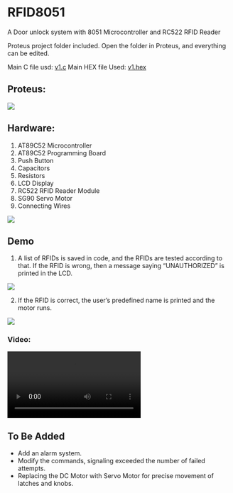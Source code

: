 # RFID8051
A Door unlock system with 8051 Microcontroller and RC522 RFID Reader

Proteus project folder included. 
Open the folder in Proteus, and everything can be edited.

Main C file usd: [v1.c](https://github.com/souranild/RFID8051/blob/main/v1.c)
Main HEX file Used: [v1.hex](https://github.com/souranild/RFID8051/blob/main/Objects/v1.hex)


## Proteus:
![](https://github.com/souranild/RFID8051/blob/main/Images/Proteus.png)


## Hardware:
1. AT89C52 Microcontroller
2. AT89C52 Programming Board
3. Push Button
4. Capacitors
5. Resistors
6. LCD Display
7. RC522 RFID Reader Module
8. SG90 Servo Motor
9. Connecting Wires

![](https://github.com/souranild/RFID8051/blob/main/Images/Hardware.png)


## Demo
1. A list of RFIDs is saved in code, and the RFIDs are tested according to that.
If the RFID is wrong, then a message saying “UNAUTHORIZED” is printed in the LCD.

![](https://github.com/souranild/RFID8051/blob/main/Images/Demo1.png)

2. If the RFID is correct, the user’s predefined name is printed and the motor runs.

![](https://github.com/souranild/RFID8051/blob/main/Images/Demo2.png)


### Video:

![](https://user-images.githubusercontent.com/42074408/127742384-1bbc4c7b-90af-491c-9b67-6231d138031c.mp4)



## To Be Added

- Add an alarm system.
- Modify the commands, signaling exceeded the number of failed attempts.
- Replacing the DC Motor with Servo Motor for precise movement of latches and knobs.
